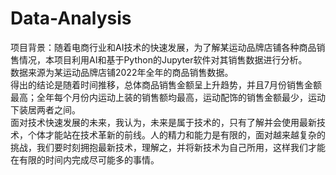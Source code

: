 # Data-Analysis
项目背景：随着电商行业和AI技术的快速发展，为了解某运动品牌店铺各种商品销售情况，本项目利用AI和基于Python的Jupyter软件对其销售数据进行分析。  
数据来源为某运动品牌店铺2022年全年的商品销售数据。  
得出的结论是随着时间推移，总体商品销售金额呈上升趋势，并且7月份销售金额最高；全年每个月份内运动上装的销售额均最高，运动配饰的销售金额最少，运动下装居两者之间。  
面对技术快速发展的未来，我认为，未来是属于技术的，只有了解并会使用最新技术，个体才能站在技术革新的前线。人的精力和能力是有限的，面对越来越复杂的挑战，我们要时刻拥抱最新技术，理解之，并将新技术为自己所用，这样我们才能在有限的时间内完成尽可能多的事情。
